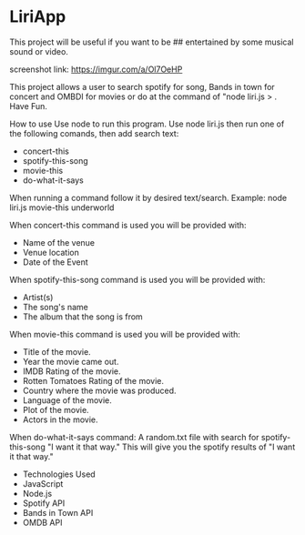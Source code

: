 # LiriApp

This project will be useful if you want to be ## entertained by some musical sound or video.


screenshot link: https://imgur.com/a/Ol7OeHP

This project allows a user to search spotify for song, Bands in town for concert and OMBDI for movies or do at the command of "node liri.js > . Have Fun.

How to use
Use node to run this program. Use node liri.js then run one of the following comands, then add search text:

* concert-this
* spotify-this-song
* movie-this
* do-what-it-says

When running a command follow it by desired text/search.
Example: node liri.js movie-this underworld

When concert-this command is used you will be provided with:
* Name of the venue
* Venue location
* Date of the Event

When spotify-this-song command is used you will be provided with:
* Artist(s)
* The song's name
* The album that the song is from

When movie-this command is used you will be provided with:
* Title of the movie.
* Year the movie came out.
* IMDB Rating of the movie.
* Rotten Tomatoes Rating of the movie.
* Country where the movie was produced.
* Language of the movie.
* Plot of the movie.
* Actors in the movie.

When do-what-it-says command:
A random.txt file with search for spotify-this-song "I want it that way." This will give you the spotify results of "I want it that way."

* Technologies Used
* JavaScript
* Node.js
* Spotify API
* Bands in Town API
* OMDB API

